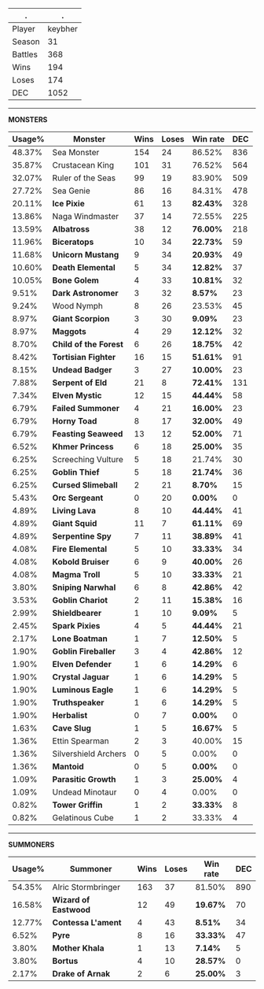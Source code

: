 .|.
|-|-
Player|keybher
Season|31
Battles|368
Wins|194
Loses|174
DEC|1052

---
**MONSTERS**

Usage%|Monster|Wins|Loses|Win rate|DEC|
-|-|-|-|-|-|
48.37%|Sea Monster|154|24|86.52%|836|
35.87%|Crustacean King|101|31|76.52%|564|
32.07%|Ruler of the Seas|99|19|83.90%|509|
27.72%|Sea Genie|86|16|84.31%|478|
20.11%|**Ice Pixie**|61|13|**82.43%**|328|
13.86%|Naga Windmaster|37|14|72.55%|225|
13.59%|**Albatross**|38|12|**76.00%**|218|
11.96%|**Biceratops**|10|34|**22.73%**|59|
11.68%|**Unicorn Mustang**|9|34|**20.93%**|49|
10.60%|**Death Elemental**|5|34|**12.82%**|37|
10.05%|**Bone Golem**|4|33|**10.81%**|32|
9.51%|**Dark Astronomer**|3|32|**8.57%**|23|
9.24%|Wood Nymph|8|26|23.53%|45|
8.97%|**Giant Scorpion**|3|30|**9.09%**|23|
8.97%|**Maggots**|4|29|**12.12%**|32|
8.70%|**Child of the Forest**|6|26|**18.75%**|42|
8.42%|**Tortisian Fighter**|16|15|**51.61%**|91|
8.15%|**Undead Badger**|3|27|**10.00%**|23|
7.88%|**Serpent of Eld**|21|8|**72.41%**|131|
7.34%|**Elven Mystic**|12|15|**44.44%**|58|
6.79%|**Failed Summoner**|4|21|**16.00%**|23|
6.79%|**Horny Toad**|8|17|**32.00%**|49|
6.79%|**Feasting Seaweed**|13|12|**52.00%**|71|
6.52%|**Khmer Princess**|6|18|**25.00%**|35|
6.25%|Screeching Vulture|5|18|21.74%|30|
6.25%|**Goblin Thief**|5|18|**21.74%**|36|
6.25%|**Cursed Slimeball**|2|21|**8.70%**|15|
5.43%|**Orc Sergeant**|0|20|**0.00%**|0|
4.89%|**Living Lava**|8|10|**44.44%**|41|
4.89%|**Giant Squid**|11|7|**61.11%**|69|
4.89%|**Serpentine Spy**|7|11|**38.89%**|41|
4.08%|**Fire Elemental**|5|10|**33.33%**|34|
4.08%|**Kobold Bruiser**|6|9|**40.00%**|26|
4.08%|**Magma Troll**|5|10|**33.33%**|21|
3.80%|**Sniping Narwhal**|6|8|**42.86%**|42|
3.53%|**Goblin Chariot**|2|11|**15.38%**|16|
2.99%|**Shieldbearer**|1|10|**9.09%**|5|
2.45%|**Spark Pixies**|4|5|**44.44%**|21|
2.17%|**Lone Boatman**|1|7|**12.50%**|5|
1.90%|**Goblin Fireballer**|3|4|**42.86%**|12|
1.90%|**Elven Defender**|1|6|**14.29%**|6|
1.90%|**Crystal Jaguar**|1|6|**14.29%**|5|
1.90%|**Luminous Eagle**|1|6|**14.29%**|5|
1.90%|**Truthspeaker**|1|6|**14.29%**|5|
1.90%|**Herbalist**|0|7|**0.00%**|0|
1.63%|**Cave Slug**|1|5|**16.67%**|5|
1.36%|Ettin Spearman|2|3|40.00%|15|
1.36%|Silvershield Archers|0|5|0.00%|0|
1.36%|**Mantoid**|0|5|**0.00%**|0|
1.09%|**Parasitic Growth**|1|3|**25.00%**|4|
1.09%|Undead Minotaur|0|4|0.00%|0|
0.82%|**Tower Griffin**|1|2|**33.33%**|8|
0.82%|Gelatinous Cube|1|2|33.33%|4|

---
**SUMMONERS**

Usage%|Summoner|Wins|Loses|Win rate|DEC|
-|-|-|-|-|-|
54.35%|Alric Stormbringer|163|37|81.50%|890|
16.58%|**Wizard of Eastwood**|12|49|**19.67%**|70|
12.77%|**Contessa L'ament**|4|43|**8.51%**|34|
6.52%|**Pyre**|8|16|**33.33%**|47|
3.80%|**Mother Khala**|1|13|**7.14%**|5|
3.80%|**Bortus**|4|10|**28.57%**|0|
2.17%|**Drake of Arnak**|2|6|**25.00%**|3|
